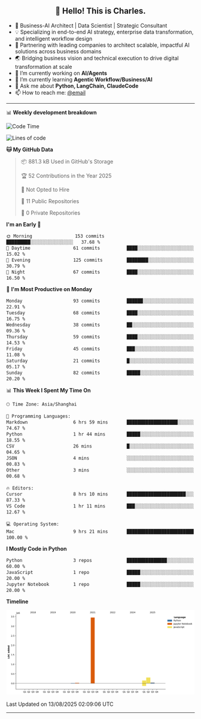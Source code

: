 <h2 align="center">👋 Hello! This is Charles.</h2>
<!--<p align="center">
  <a href="https://blog.athulcyriac.co">Blog</a> •
  <a href="https://twitter.com/athulcajay">Twitter</a>
</p>-->



-  🚀 Business-AI Architect | Data Scientist | Strategic Consultant
-  💡 Specializing in end-to-end AI strategy, enterprise data transformation, and intelligent workflow design
-  🏢 Partnering with leading companies to architect scalable, impactful AI solutions across business domains
-  🌏 Bridging business vision and technical execution to drive digital transformation at scale
- 🔭 I’m currently working on **AI/Agents**
- 🌱 I’m currently learning **Agentic Workflow/Business/AI**
- 💬 Ask me about **Python, LangChain, ClaudeCode**
- 📫 How to reach me: [@email](liuxinhe@outlook.com)

-------
📊 **Weekly development breakdown**
<!--START_SECTION:waka-->
![Code Time](http://img.shields.io/badge/Code%20Time-115%20hrs%2025%20mins-blue)

![Lines of code](https://img.shields.io/badge/From%20Hello%20World%20I%27ve%20Written-4.0%20million%20lines%20of%20code-blue)

**🐱 My GitHub Data** 

> 📦 881.3 kB Used in GitHub's Storage 
 > 
> 🏆 52 Contributions in the Year 2025
 > 
> 🚫 Not Opted to Hire
 > 
> 📜 11 Public Repositories 
 > 
> 🔑 0 Private Repositories 
 > 
**I'm an Early 🐤** 

```text
🌞 Morning                153 commits         █████████░░░░░░░░░░░░░░░░   37.68 % 
🌆 Daytime                61 commits          ████░░░░░░░░░░░░░░░░░░░░░   15.02 % 
🌃 Evening                125 commits         ████████░░░░░░░░░░░░░░░░░   30.79 % 
🌙 Night                  67 commits          ████░░░░░░░░░░░░░░░░░░░░░   16.50 % 
```
📅 **I'm Most Productive on Monday** 

```text
Monday                   93 commits          ██████░░░░░░░░░░░░░░░░░░░   22.91 % 
Tuesday                  68 commits          ████░░░░░░░░░░░░░░░░░░░░░   16.75 % 
Wednesday                38 commits          ██░░░░░░░░░░░░░░░░░░░░░░░   09.36 % 
Thursday                 59 commits          ████░░░░░░░░░░░░░░░░░░░░░   14.53 % 
Friday                   45 commits          ███░░░░░░░░░░░░░░░░░░░░░░   11.08 % 
Saturday                 21 commits          █░░░░░░░░░░░░░░░░░░░░░░░░   05.17 % 
Sunday                   82 commits          █████░░░░░░░░░░░░░░░░░░░░   20.20 % 
```


📊 **This Week I Spent My Time On** 

```text
🕑︎ Time Zone: Asia/Shanghai

💬 Programming Languages: 
Markdown                 6 hrs 59 mins       ███████████████████░░░░░░   74.67 % 
Python                   1 hr 44 mins        █████░░░░░░░░░░░░░░░░░░░░   18.55 % 
CSV                      26 mins             █░░░░░░░░░░░░░░░░░░░░░░░░   04.65 % 
JSON                     4 mins              ░░░░░░░░░░░░░░░░░░░░░░░░░   00.83 % 
Other                    3 mins              ░░░░░░░░░░░░░░░░░░░░░░░░░   00.68 % 

🔥 Editors: 
Cursor                   8 hrs 10 mins       ██████████████████████░░░   87.33 % 
VS Code                  1 hr 11 mins        ███░░░░░░░░░░░░░░░░░░░░░░   12.67 % 

💻 Operating System: 
Mac                      9 hrs 21 mins       █████████████████████████   100.00 % 
```

**I Mostly Code in Python** 

```text
Python                   3 repos             ███████████████░░░░░░░░░░   60.00 % 
JavaScript               1 repo              █████░░░░░░░░░░░░░░░░░░░░   20.00 % 
Jupyter Notebook         1 repo              █████░░░░░░░░░░░░░░░░░░░░   20.00 % 
```



**Timeline**

![Lines of Code chart](https://raw.githubusercontent.com/XinheLIU/XinheLIU/master/assets/bar_graph.png)


 Last Updated on 13/08/2025 02:09:06 UTC
<!--END_SECTION:waka-->
-------
<!--**XinheLIU/XinheLIU** is a ✨ _special_ ✨ repository because its `README.md` (this file) appears on your GitHub profile.
